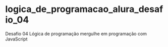 # logica_de_programacao_alura_desafio_04
Desafio 04 Lógica de programação mergulhe em programação com JavaScript
